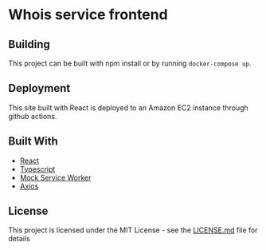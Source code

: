 # Whois service frontend

## Building

This project can be built with npm install or by running `docker-compose up`.

## Deployment

This site built with React is deployed to an Amazon EC2 instance through github actions.

## Built With

-   [React](https://reactjs.org/)
-   [Typescript](https://www.typescriptlang.org/)
-   [Mock Service Worker](https://mswjs.io/)
-   [Axios](https://axios-http.com/)

## License

This project is licensed under the MIT License - see the [LICENSE.md](LICENSE.md) file for details

